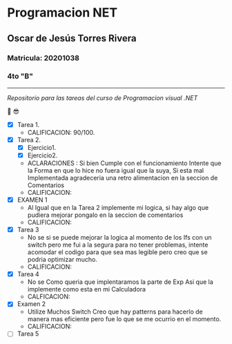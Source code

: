 # Programacion NET
## Oscar de Jesús Torres Rivera
### Matricula: 20201038
### 4to "B"

---
_Repositorio para las tareas del curso de Programacion visual .NET_

:cowboy_hat_face: :sunglasses:

- [x] Tarea 1.
  - CALIFICACION: 90/100. 
- [x] Tarea 2.
  - [x] Ejercicio1.
  - [x] Ejercicio2.
  - ACLARACIONES : Si bien Cumple con el funcionamiento Intente que la Forma en que lo hice no fuera igual que la suya, Si esta mal Implementada agradeceria una retro alimentacion en la seccion de Comentarios
  - CALIFICACION:
- [x] EXAMEN 1 
  - Al Igual que en la Tarea 2 implemente mi logica, si hay algo que pudiera mejorar pongalo en la seccion de comentarios
  - CALIFICACION: 
- [x] Tarea 3
  - No se si se puede mejorar la logica al momento de los Ifs con un switch pero me fui a la segura para no tener problemas, intente acomodar el codigo para que sea mas legible pero creo que se podria optimizar mucho.
  - CALIFICACION: 
- [x] Tarea 4
  - No se Como queria que implentaramos la parte de Exp Asi que la implemente como esta en mi Calculadora
  - CALFICACION:
- [x] Examen 2
  - Utilize Muchos Switch Creo que hay patterns para hacerlo de manera mas eficiente pero fue lo que se me ocurrio en el momento.
  - CALIFICACION:
- [ ] Tarea 5
